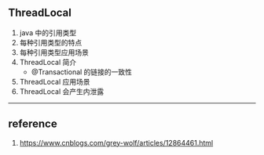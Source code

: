 ## ThreadLocal

1. java 中的引用类型
2. 每种引用类型的特点
3. 每种引用类型应用场景
4. ThreadLocal 简介
   - @Transactional 的链接的一致性
5. ThreadLocal 应用场景
6. ThreadLocal 会产生内泄露

---

## reference

1. https://www.cnblogs.com/grey-wolf/articles/12864461.html
